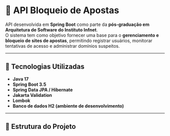 # 🧱 API Bloqueio de Apostas

API desenvolvida em **Spring Boot** como parte da **pós-graduação em Arquitetura de Software do Instituto Infnet**.  
O sistema tem como objetivo fornecer uma base para o **gerenciamento e bloqueio de sites de apostas**, permitindo registrar usuários, monitorar tentativas de acesso e administrar domínios suspeitos.

---

## 🚀 Tecnologias Utilizadas

- **Java 17**
- **Spring Boot 3.5**
- **Spring Data JPA / Hibernate**
- **Jakarta Validation**
- **Lombok**
- **Banco de dados H2 (ambiente de desenvolvimento)**

---

## 🧩 Estrutura do Projeto

